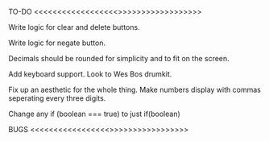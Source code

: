 TO-DO <<<<<<<<<<<<<<<<<<>>>>>>>>>>>>>>>>>>

Write logic for clear and delete buttons.

Write logic for negate button.

Decimals should be rounded for simplicity and to fit on the screen.

Add keyboard support. Look to Wes Bos drumkit.

Fix up an aesthetic for the whole thing. Make numbers display with commas
seperating every three digits.

Change any if (boolean === true) to just if(boolean)

BUGS <<<<<<<<<<<<<<<<<>>>>>>>>>>>>>>>>>
